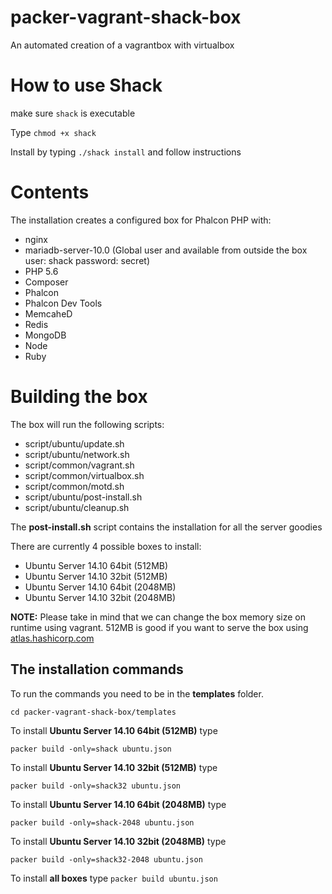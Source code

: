 # packer-vagrant-shack-box
An automated creation of a vagrantbox with virtualbox

# How to use Shack
make sure `shack` is executable

Type `chmod +x shack`

Install by typing `./shack install` and follow instructions

# Contents
The installation creates a configured box for Phalcon PHP with:

- nginx
- mariadb-server-10.0 (Global user and available from outside the box user: shack password: secret)
- PHP 5.6
- Composer
- Phalcon
- Phalcon Dev Tools
- MemcaheD
- Redis
- MongoDB
- Node
- Ruby

# Building the box
The box will run the following scripts:

- script/ubuntu/update.sh
- script/ubuntu/network.sh
- script/common/vagrant.sh
- script/common/virtualbox.sh
- script/common/motd.sh
- script/ubuntu/post-install.sh
- script/ubuntu/cleanup.sh

The **post-install.sh** script contains the installation for all the server goodies

There are currently 4 possible boxes to install:

- Ubuntu Server 14.10 64bit (512MB)
- Ubuntu Server 14.10 32bit (512MB)
- Ubuntu Server 14.10 64bit (2048MB)
- Ubuntu Server 14.10 32bit (2048MB)

**NOTE:** Please take in mind that we can change the box memory size on runtime using vagrant. 512MB is good if you want to serve the box using [atlas.hashicorp.com](http://atlas.hashicorp.com)


## The installation commands

To run the commands you need to be in the **templates** folder.

`cd packer-vagrant-shack-box/templates`

To install **Ubuntu Server 14.10 64bit (512MB)** type

`packer build -only=shack ubuntu.json`

To install **Ubuntu Server 14.10 32bit (512MB)** type

`packer build -only=shack32 ubuntu.json`

To install **Ubuntu Server 14.10 64bit (2048MB)** type

`packer build -only=shack-2048 ubuntu.json`

To install **Ubuntu Server 14.10 32bit (2048MB)** type

`packer build -only=shack32-2048 ubuntu.json`

To install **all boxes** type
`packer build ubuntu.json`